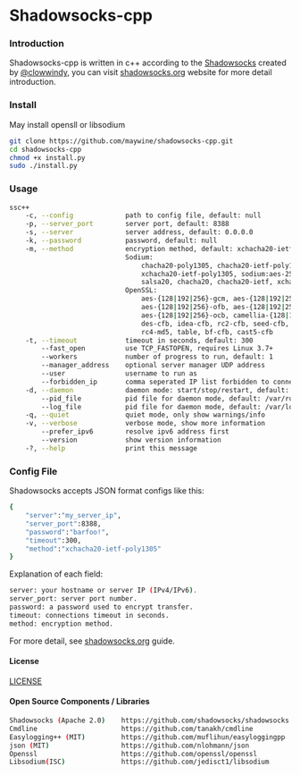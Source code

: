 Shadowsocks-cpp
===============

### Introduction

Shadowsocks-cpp is written in c++ according to the [Shadowsocks](https://github.com/shadowsocks/shadowsocks) 
created by [@clowwindy](https://github.com/clowwindy), you can visit [shadowsocks.org](https://www.shadowsocks.org/en/) 
website for more detail introduction.

### Install

May install opensll or libsodium

```bash
git clone https://github.com/maywine/shadowsocks-cpp.git
cd shadowsocks-cpp
chmod +x install.py
sudo ./install.py
``` 

### Usage

```bash
ssc++
    -c, --config             path to config file, default: null
    -p, --server_port        server port, default: 8388
    -s, --server             server address, default: 0.0.0.0
    -k, --password           password, default: null
    -m, --method             encryption method, default: xchacha20-ietf-poly1305
                             Sodium:
                                 chacha20-poly1305, chacha20-ietf-poly1305,
                                 xchacha20-ietf-poly1305, sodium:aes-256-gcm,
                                 salsa20, chacha20, chacha20-ietf, xchacha20
                             OpenSSL:
                                 aes-{128|192|256}-gcm, aes-{128|192|256}-cfb,
                                 aes-{128|192|256}-ofb, aes-{128|192|256}-ctr,
                                 aes-{128|192|256}-ocb, camellia-{128|192|256}-cfb,
                                 des-cfb, idea-cfb, rc2-cfb, seed-cfb, rc4,
                                 rc4-md5, table, bf-cfb, cast5-cfb
    -t, --timeout            timeout in seconds, default: 300
        --fast_open          use TCP_FASTOPEN, requires Linux 3.7+
        --workers            number of progress to run, default: 1
        --manager_address    optional server manager UDP address
        --user               username to run as
        --forbidden_ip       comma seperated IP list forbidden to connect, default: 127.0.0.0/8,::1/128
    -d, --daemon             daemon mode: start/stop/restart, default: null
        --pid_file           pid file for daemon mode, default: /var/run/shadowsocksc++.pid
        --log_file           pid file for daemon mode, default: /var/log/shadowsocksc++.log
    -q, --quiet              quiet mode, only show warnings/info
    -v, --verbose            verbose mode, show more information
        --prefer_ipv6        resolve ipv6 address first
        --version            show version information
    -?, --help               print this message            
```
### Config File

Shadowsocks accepts JSON format configs like this:

```bash
{
    "server":"my_server_ip",
    "server_port":8388,
    "password":"barfoo!",
    "timeout":300,
    "method":"xchacha20-ietf-poly1305"
}
```

Explanation of each field:

```bash
server: your hostname or server IP (IPv4/IPv6).
server_port: server port number.
password: a password used to encrypt transfer.
timeout: connections timeout in seconds.
method: encryption method.
```
For more detail, see [shadowsocks.org](https://www.shadowsocks.org/en/config/quick-guide.html) guide.

#### License

[LICENSE]

#### Open Source Components / Libraries

```bash
Shadowsocks (Apache 2.0)    https://github.com/shadowsocks/shadowsocks
Cmdline                     https://github.com/tanakh/cmdline
Easylogging++ (MIT)         https://github.com/muflihun/easyloggingpp
json (MIT)                  https://github.com/nlohmann/json
Openssl                     https://github.com/openssl/openssl
Libsodium(ISC)              https://github.com/jedisct1/libsodium
```


[LICENSE]:        https://github.com/maywine/shadowsocks-cpp/blob/master/LICENSE



